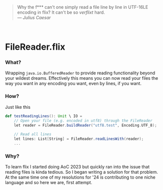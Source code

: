 > Why the f*** can't one simply read a file line by line in UTF-16LE encoding in flix? It can't be so *verflixt* hard.  
> <cite> — Julius Caesar</cite>  
<br>

# FileReader.flix
### What?
Wrapping `java.io.BufferedReader` to provide reading functionality beyond your wildest dreams. Effectively this means you can now read your files the way you want in any encoding you want, even by lines, if you want.

### How?
Just like this
```scala
def testReadingLines(): Unit \ IO = 
    // Open your file (e.g. encoded in utf8) through the FileReader
    let reader = FileReader.buildReader("utf8.test", Encoding.UTF_8);
    
    // Read all lines
    let lines: List[String] = FileReader.readLinesWith(reader);
    ...
```

### Why?
To learn flix I started doing AoC 2023 but quickly ran into the issue that reading files is kinda tedious. So I began writing a solution for that problem.  
At the same time one of my resolutions for '24 is contributing to one niche language and so here we are, first attempt.